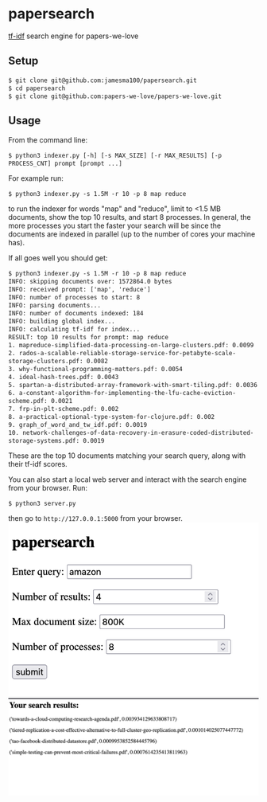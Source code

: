 # papersearch
[tf-idf](https://en.wikipedia.org/wiki/Tf%E2%80%93idf) search engine for papers-we-love

## Setup
```
$ git clone git@github.com:jamesma100/papersearch.git
$ cd papersearch
$ git clone git@github.com:papers-we-love/papers-we-love.git
```

## Usage
From the command line:
```
$ python3 indexer.py [-h] [-s MAX_SIZE] [-r MAX_RESULTS] [-p PROCESS_CNT] prompt [prompt ...]
```

For example run:
```
$ python3 indexer.py -s 1.5M -r 10 -p 8 map reduce
```
to run the indexer for words "map" and "reduce", limit to <1.5 MB documents, show the top 10 results, and start 8 processes. In general, the more processes you start the faster your search will be since the documents are indexed in parallel (up to the number of cores your machine has).

If all goes well you should get:
```
$ python3 indexer.py -s 1.5M -r 10 -p 8 map reduce
INFO: skipping documents over: 1572864.0 bytes
INFO: received prompt: ['map', 'reduce']
INFO: number of processes to start: 8
INFO: parsing documents...
INFO: number of documents indexed: 184
INFO: building global index...
INFO: calculating tf-idf for index...
RESULT: top 10 results for prompt: map reduce
1. mapreduce-simplified-data-processing-on-large-clusters.pdf: 0.0099
2. rados-a-scalable-reliable-storage-service-for-petabyte-scale-storage-clusters.pdf: 0.0082
3. why-functional-programming-matters.pdf: 0.0054
4. ideal-hash-trees.pdf: 0.0043
5. spartan-a-distributed-array-framework-with-smart-tiling.pdf: 0.0036
6. a-constant-algorithm-for-implementing-the-lfu-cache-eviction-scheme.pdf: 0.0021
7. frp-in-plt-scheme.pdf: 0.002
8. a-practical-optional-type-system-for-clojure.pdf: 0.002
9. graph_of_word_and_tw_idf.pdf: 0.0019
10. network-challenges-of-data-recovery-in-erasure-coded-distributed-storage-systems.pdf: 0.0019
```
These are the top 10 documents matching your search query, along with their tf-idf scores.

You can also start a local web server and interact with the search engine from your browser. Run:

```
$ python3 server.py
```
then go to `http://127.0.0.1:5000` from your browser.
![screenshot](screenshots/papersearch_web.png)
![screenshot](screenshots/papersearch_res.png)

